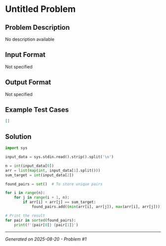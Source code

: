 # Untitled Problem

## Problem Description
No description available

## Input Format
Not specified

## Output Format
Not specified

## Example Test Cases
```json
[]
```

## Solution
```python
import sys

input_data = sys.stdin.read().strip().split('\n')

n = int(input_data[0])
arr = list(map(int, input_data[1].split()))
sum_target = int(input_data[2])

found_pairs = set()  # To store unique pairs

for i in range(n):
    for j in range(i + 1, n):
        if arr[i] + arr[j] == sum_target:
            found_pairs.add((min(arr[i], arr[j]), max(arr[i], arr[j])))

# Print the result
for pair in sorted(found_pairs):
    print(f'{pair[0]} {pair[1]}')
```

---
*Generated on 2025-08-20 - Problem #1*